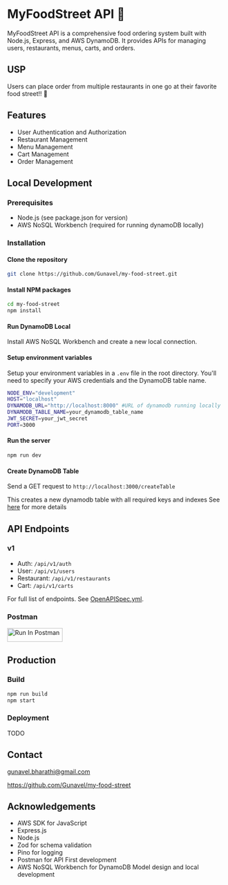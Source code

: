 # MyFoodStreet API 🍟

MyFoodStreet API is a comprehensive food ordering system built with Node.js, Express, and AWS DynamoDB. It provides APIs for managing users, restaurants, menus, carts, and orders.

## USP

Users can place order from multiple restaurants in one go at their favorite food street!! 🤩

## Features

- User Authentication and Authorization
- Restaurant Management
- Menu Management
- Cart Management
- Order Management

## Local Development

### Prerequisites

- Node.js (see package.json for version)
- AWS NoSQL Workbench (required for running dynamoDB locally)

### Installation

#### Clone the repository

```bash
git clone https://github.com/Gunavel/my-food-street.git
```

#### Install NPM packages

```bash
cd my-food-street
npm install
```

#### Run DynamoDB Local

Install AWS NoSQL Workbench and create a new local connection.

#### Setup environment variables

Setup your environment variables in a `.env` file in the root directory. You'll need to specify your AWS credentials and the DynamoDB table name.

```bash
NODE_ENV="development"
HOST="localhost"
DYNAMODB_URL="http://localhost:8000" #URL of dynamodb running locally
DYNAMODB_TABLE_NAME=your_dynamodb_table_name
JWT_SECRET=your_jwt_secret
PORT=3000
```

#### Run the server

```bash
npm run dev
```

#### Create DynamoDB Table

Send a GET request to `http://localhost:3000/createTable`

This creates a new dynamodb table with all required keys and indexes
See [here](https://github.com/Gunavel/my-food-street/blob/5a3346262f7775209eca93a0d87edc4c71a47485/src/api/createTable/createTableRepository.ts) for more details

## API Endpoints

### v1

- Auth: `/api/v1/auth`
- User: `/api/v1/users`
- Restaurant: `/api/v1/restaurants`
- Cart: `/api/v1/carts`

For full list of endpoints. See [OpenAPISpec.yml](https://github.com/Gunavel/my-food-street/blob/main/src/api/OpenAPISpec.yml).

### Postman

[<img src="https://run.pstmn.io/button.svg" alt="Run In Postman" style="width: 128px; height: 32px;">](https://app.getpostman.com/run-collection/13414490-264f3f4e-3503-4efe-8a42-45964fc659be?action=collection%2Ffork&source=rip_markdown&collection-url=entityId%3D13414490-264f3f4e-3503-4efe-8a42-45964fc659be%26entityType%3Dcollection%26workspaceId%3D763b31d4-afd5-4236-ac57-cb4e1ee16281)

## Production

### Build

```bash
npm run build
npm start
```

### Deployment

TODO

## Contact

<gunavel.bharathi@gmail.com>

<https://github.com/Gunavel/my-food-street>

## Acknowledgements

- AWS SDK for JavaScript
- Express.js
- Node.js
- Zod for schema validation
- Pino for logging
- Postman for API First development
- AWS NoSQL Workbench for DynamoDB Model design and local development

